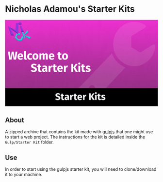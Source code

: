 # Nicholas Adamou's Starter Kits
![Project Preview](Other/thumbnail.png)

## About 

A zipped archive that contains the kit made with [gulpjs](http://gulpjs.com/) that one might use to start a web project. The instructions for the kit is detailed inside the `Gulp/Starter Kit` folder. 

## Use

In order to start using the gulpjs starter kit, you will need to clone/download it to your machine.
